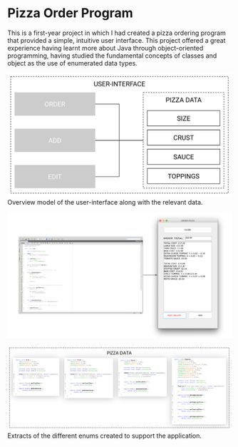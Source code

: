# Pizza Order Program 

This is a first-year project in which I had created a pizza ordering program that provided a simple, intuitive user interface. This project offered a great experience having learnt more about Java through object-oriented programming, having studied the fundamental concepts of classes and object as the use of enumerated data types.

![ ](assets/ui.png)
Overview model of the user-interface along with the relevant data.

![ ](assets/order.png)

![ ](assets/data.png)
Extracts of the different enums created to support the application.
